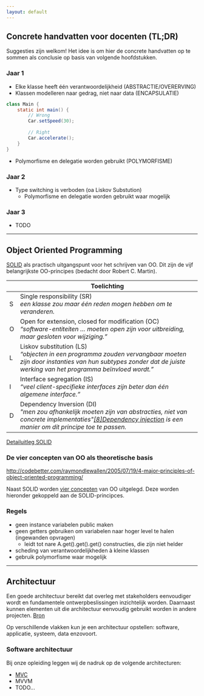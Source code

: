 ```yaml
---
layout: default
---
```


## Concrete handvatten voor docenten (TL;DR)

Suggesties zijn welkom! Het idee is om hier de concrete handvatten op te sommen als conclusie op basis van volgende hoofdstukken.

### Jaar 1
- Elke klasse heeft één verantwoordelijkheid (ABSTRACTIE/OVERERVING)
- Klassen modelleren naar gedrag, niet naar data (ENCAPSULATIE)
```Java
class Main {
    static int main() {
        // Wrong
        Car.setSpeed(30);
        
        // Right
        Car.accelerate();
    }
}
```
- Polymorfisme en delegatie worden gebruikt (POLYMORFISME)

### Jaar 2
- Type switching is verboden (oa Liskov Substution)
  - Polymorfisme en delegatie worden gebruikt waar mogelijk

### Jaar 3
- TODO

---

## Object Oriented Programming

[SOLID](https://nl.wikipedia.org/wiki/SOLID) als practisch uitgangspunt voor het schrijven van OO. Dit zijn de vijf belangrijkste OO-principes (bedacht door Robert C. Martin).

|   | Toelichting
|---|-------------------------------------------------------------------------------------------------------------------------------------------------------------------------
| S | Single responsibility (SR)<br>_een klasse zou maar één reden mogen hebben om te veranderen._
| O | Open for extension, closed for modification (OC)<br>_“software-entiteiten … moeten open zijn voor uitbreiding, maar gesloten voor wijziging.”_
| L | Liskov substitution (LS)<br>_“objecten in een programma zouden vervangbaar moeten zijn door instanties van hun subtypes zonder dat de juiste werking van het programma beïnvloed wordt.”_
| I | Interface segregation (IS)<br>_“veel client-specifieke interfaces zijn beter dan één algemene interface.”_
| D | Dependency Inversion (DI)<br>_"men zou afhankelijk moeten zijn van abstracties, niet van concrete implementaties"[[8]](https://nl.wikipedia.org/wiki/SOLID#cite_note-martin-design-principles-8)[Dependency injection](https://nl.wikipedia.org/wiki/Dependency_injection) is een manier om dit principe toe te passen._

[Detailuitleg SOLID](OO/SOLID.html)

### De vier concepten van OO als theoretische basis
http://codebetter.com/raymondlewallen/2005/07/19/4-major-principles-of-object-oriented-programming/

Naast SOLID worden [vier concepten](OO/Concepten.html) van OO uitgelegd. Deze worden hieronder gekoppeld aan de SOLID-principces.

### Regels
- geen instance variabelen public maken
- geen getters gebruiken om variabelen naar hoger level te halen (ingewanden opvragen)
    - leidt tot nare A.get().get().get() constructies, die zijn niet helder
- scheding van verantwoordelijkheden à kleine klassen
- gebruik polymorfisme waar mogelijk

---

## Architectuur
Een goede architectuur bereikt dat overleg met stakeholders eenvoudiger wordt en fundamentele ontwerpbeslissingen inzichtelijk worden. Daarnaast kunnen elementen uit die architectuur eenvoudig gebruikt worden in andere projecten. [Bron](https://nl.wikipedia.org/wiki/Software-architectuur)

Op verschillende vlakken kun je een architectuur opstellen: software, applicatie, systeem, data enzovoort.

### Software architectuur
Bij onze opleiding leggen wij de nadruk op de volgende architecturen:

- [MVC](Architectuur/Software/MVC)
- MVVM
- TODO...
